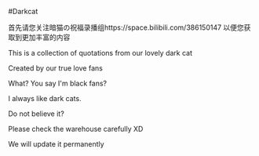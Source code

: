 #Darkcat

首先请您关注暗猫の祝福录播组https://space.bilibili.com/386150147 以便您获取到更加丰富的内容



This is a collection of quotations from our lovely dark cat

Created by our true love fans

What? You say I'm black fans?

I always like dark cats.

Do not believe it?

Please check the warehouse carefully XD

We will update it permanently
